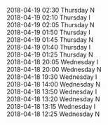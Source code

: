2018-04-19 02:30 Thursday  N  
2018-04-19 02:10 Thursday  I  
2018-04-19 02:05 Thursday  N  
2018-04-19 01:50 Thursday  I  
2018-04-19 01:45 Thursday  N  
2018-04-19 01:40 Thursday  I  
2018-04-19 01:25 Thursday  N  
2018-04-18 20:05 Wednesday  I  
2018-04-18 20:00 Wednesday  N  
2018-04-18 19:30 Wednesday  I  
2018-04-18 14:00 Wednesday  N  
2018-04-18 13:50 Wednesday  I  
2018-04-18 13:20 Wednesday  N  
2018-04-18 13:15 Wednesday  I  
2018-04-18 12:25 Wednesday  N  
